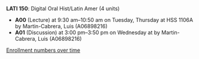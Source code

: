 **LATI 150**: Digital Oral Hist/Latin Amer (4 units)

- **A00** (Lecture) at 9:30 am–10:50 am on Tuesday, Thursday at HSS 1106A by Martin-Cabrera, Luis (A06898216)
- **A01** (Discussion) at 3:00 pm–3:50 pm on Wednesday at   by Martin-Cabrera, Luis (A06898216)

[Enrollment numbers over time](./LATI150.tsv)
